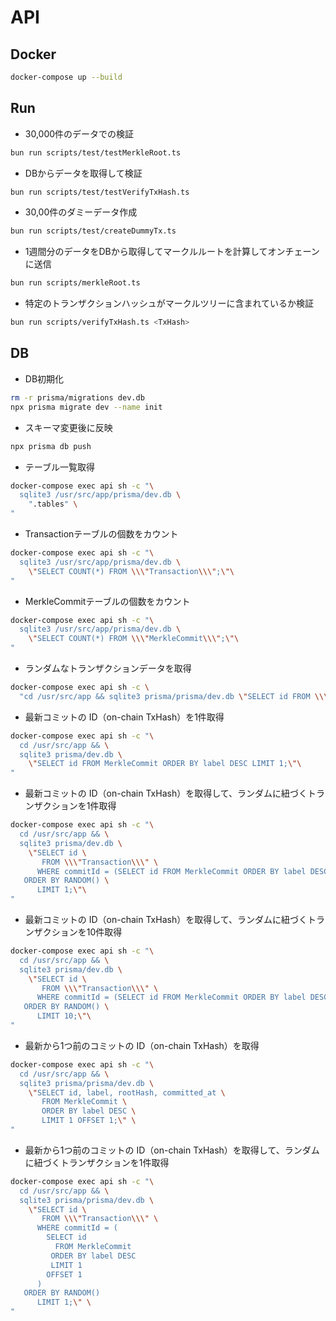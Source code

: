 # API

## Docker

```bash
docker-compose up --build
```

## Run

- 30,000件のデータでの検証

```bash
bun run scripts/test/testMerkleRoot.ts
```

- DBからデータを取得して検証

```bash
bun run scripts/test/testVerifyTxHash.ts
```

- 30,00件のダミーデータ作成

```bash
bun run scripts/test/createDummyTx.ts
```

- 1週間分のデータをDBから取得してマークルルートを計算してオンチェーンに送信

```bash
bun run scripts/merkleRoot.ts
```

- 特定のトランザクションハッシュがマークルツリーに含まれているか検証

```bash
bun run scripts/verifyTxHash.ts <TxHash>
```

## DB

- DB初期化

```bash
rm -r prisma/migrations dev.db
npx prisma migrate dev --name init
```

- スキーマ変更後に反映

```bash
npx prisma db push
```

- テーブル一覧取得

```bash
docker-compose exec api sh -c "\
  sqlite3 /usr/src/app/prisma/dev.db \
    ".tables" \
"
```

- Transactionテーブルの個数をカウント

```bash
docker-compose exec api sh -c "\
  sqlite3 /usr/src/app/prisma/dev.db \
    \"SELECT COUNT(*) FROM \\\"Transaction\\\";\"\
"
```

- MerkleCommitテーブルの個数をカウント

```bash
docker-compose exec api sh -c "\
  sqlite3 /usr/src/app/prisma/dev.db \
    \"SELECT COUNT(*) FROM \\\"MerkleCommit\\\";\"\
"
```

- ランダムなトランザクションデータを取得

```bash
docker-compose exec api sh -c \
  "cd /usr/src/app && sqlite3 prisma/prisma/dev.db \"SELECT id FROM \\\"Transaction\\\" ORDER BY RANDOM() LIMIT 1;\""
```

- 最新コミットの ID（on-chain TxHash）を1件取得

```bash
docker-compose exec api sh -c "\
  cd /usr/src/app && \
  sqlite3 prisma/dev.db \
    \"SELECT id FROM MerkleCommit ORDER BY label DESC LIMIT 1;\"\
"
```

- 最新コミットの ID（on-chain TxHash）を取得して、ランダムに紐づくトランザクションを1件取得

```bash
docker-compose exec api sh -c "\
  cd /usr/src/app && \
  sqlite3 prisma/dev.db \
    \"SELECT id \
       FROM \\\"Transaction\\\" \
      WHERE commitId = (SELECT id FROM MerkleCommit ORDER BY label DESC LIMIT 1) \
   ORDER BY RANDOM() \
      LIMIT 1;\"\
"
```

- 最新コミットの ID（on-chain TxHash）を取得して、ランダムに紐づくトランザクションを10件取得

```bash
docker-compose exec api sh -c "\
  cd /usr/src/app && \
  sqlite3 prisma/dev.db \
    \"SELECT id \
       FROM \\\"Transaction\\\" \
      WHERE commitId = (SELECT id FROM MerkleCommit ORDER BY label DESC LIMIT 1) \
   ORDER BY RANDOM() \
      LIMIT 10;\"\
"
```

- 最新から1つ前のコミットの ID（on-chain TxHash）を取得

```bash
docker-compose exec api sh -c "\
  cd /usr/src/app && \
  sqlite3 prisma/prisma/dev.db \
    \"SELECT id, label, rootHash, committed_at \
       FROM MerkleCommit \
       ORDER BY label DESC \
       LIMIT 1 OFFSET 1;\" \
"
```

- 最新から1つ前のコミットの ID（on-chain TxHash）を取得して、ランダムに紐づくトランザクションを1件取得

```bash
docker-compose exec api sh -c "\
  cd /usr/src/app && \
  sqlite3 prisma/prisma/dev.db \
    \"SELECT id \
       FROM \\\"Transaction\\\" \
      WHERE commitId = (
        SELECT id
          FROM MerkleCommit
         ORDER BY label DESC
         LIMIT 1
        OFFSET 1
      )
   ORDER BY RANDOM()
      LIMIT 1;\" \
"
```